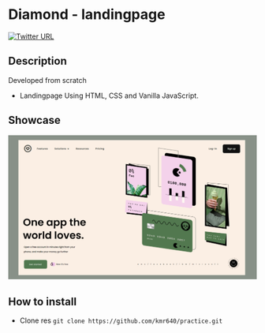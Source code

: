 # Diamond - landingpage

[![Twitter URL](https://img.shields.io/twitter/url/https/twitter.com/kmr640.svg?style=social&label=Follow%20%40kmr640)](https://twitter.com/kmr640)

## Description
Developed from scratch

- Landingpage Using HTML, CSS and Vanilla JavaScript.

## Showcase

![diamond-img](https://github.com/kmr640/practice/blob/diamond-landingpage/diamond-landingpage.png)

## How to install
 - Clone res
```git clone https://github.com/kmr640/practice.git```
